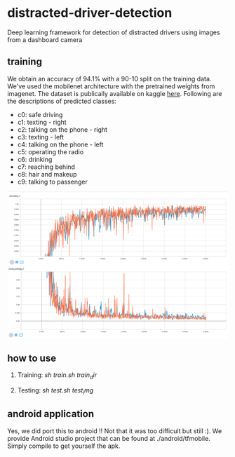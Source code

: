 # distracted-driver-detection
Deep learning framework for detection of distracted drivers using images from a dashboard camera

## training
We obtain an accuracy of 94.1% with a 90-10 split on the training data. We've used the mobilenet architecture with the pretrained weights from imagenet. The dataset is publically available on kaggle [here](https://www.kaggle.com/c/state-farm-distracted-driver-detection/data). Following are the descriptions of predicted classes:
* c0: safe driving
* c1: texting - right
* c2: talking on the phone - right
* c3: texting - left
* c4: talking on the phone - left
* c5: operating the radio
* c6: drinking
* c7: reaching behind
* c8: hair and makeup
* c9: talking to passenger

![alt text](acc.png)
![alt text](ent.png)

## how to use
1. Training: *sh train.sh $train_dir$*
  
2. Testing: *sh test.sh $test_img$*

## android application
Yes, we did port this to android !! Not that it was too difficult but still :). We provide Android studio project that can be found at ./android/tfmobile. Simply compile to get yourself the apk.

